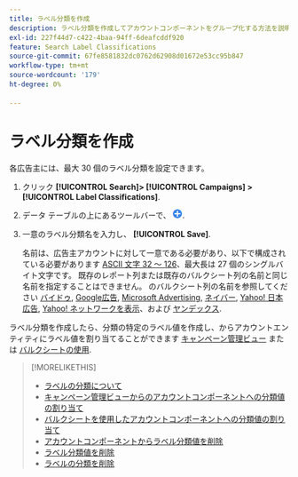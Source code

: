 ```yaml
---
title: ラベル分類を作成
description: ラベル分類を作成してアカウントコンポーネントをグループ化する方法を説明します。
exl-id: 227f44d7-c422-4baa-94ff-6deafcddf920
feature: Search Label Classifications
source-git-commit: 67fe8581832dc0762d62908d01672e53cc95b847
workflow-type: tm+mt
source-wordcount: '179'
ht-degree: 0%

---
```


# ラベル分類を作成

各広告主には、最大 30 個のラベル分類を設定できます。

1. クリック **[!UICONTROL Search]> [!UICONTROL Campaigns] >[!UICONTROL Label Classifications]**.

1. データ テーブルの上にあるツールバーで、 ![作成](/help/search-social-commerce/assets/add.png "作成").

1. 一意のラベル分類名を入力し、 **[!UICONTROL Save]**.

   名前は、広告主アカウントに対して一意である必要があり、以下で構成されている必要があります [ASCII 文字 32 ～ 126](https://www.asciitable.com/)、最大長は 27 個のシングルバイト文字です。 既存のレポート列または既存のバルクシート列の名前と同じ名前を指定することはできません。 のバルクシート列の名前を参照してください [バイドゥ](/help/search-social-commerce/campaign-management/bulksheets/bulksheet-data-formats/bulksheet-data-baidu.md), [Google広告](/help/search-social-commerce/campaign-management/bulksheets/bulksheet-data-formats/bulksheet-data-google.md), [Microsoft Advertising](/help/search-social-commerce/campaign-management/bulksheets/bulksheet-data-formats/bulksheet-data-microsoft.md), [ネイバー](/help/search-social-commerce/campaign-management/bulksheets/bulksheet-data-formats/bulksheet-data-naver.md), [Yahoo! 日本広告](/help/search-social-commerce/campaign-management/bulksheets/bulksheet-data-formats/bulksheet-data-yahoo-japan.md), [Yahoo! ネットワークを表示](/help/search-social-commerce/campaign-management/bulksheets/bulksheet-data-formats/bulksheet-data-yahoo-display-network.md)、および [ヤンデックス](/help/search-social-commerce/campaign-management/bulksheets/bulksheet-data-formats/bulksheet-data-yandex.md).

ラベル分類を作成したら、分類の特定のラベル値を作成し、からアカウントエンティティにラベル値を割り当てることができます [キャンペーン管理ビュー](classification-values-assign-campaign-management.md) または [バルクシートの使用](classification-values-assign-bulksheets.md).

>[!MORELIKETHIS]
>
>* [ラベルの分類について](classification-about.md)
>* [キャンペーン管理ビューからのアカウントコンポーネントへの分類値の割り当て](classification-values-assign-campaign-management.md)
>* [バルクシートを使用したアカウントコンポーネントへの分類値の割り当て](classification-values-assign-bulksheets.md)
>* [アカウントコンポーネントからラベル分類値を削除](classification-values-remove.md)
>* [ラベル分類値を削除](classification-values-delete.md)
>* [ラベルの分類を削除](classification-delete.md)
